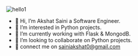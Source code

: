 ![hello1](https://user-images.githubusercontent.com/85955386/179272280-2b21784b-ef33-4d2c-aaaa-e2aa1f399a75.jpg)
- 👋 Hi, I’m Akshat Saini a Software Engineer.
- 👀 I’m interested in Python projects.
- 🌱 I’m currently working with Flask & MongodB.
- 💞️ I’m looking to collaborate on Python projects.
- 📧 connect me on sainiakshat0@gmail.com
